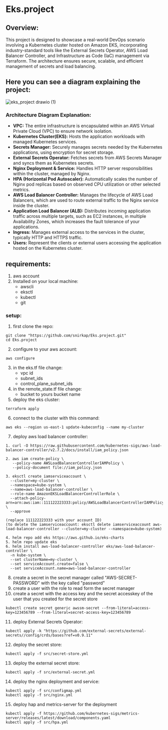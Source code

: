 # Eks.project
## Overview:
This project is designed to showcase a real-world DevOps scenario involving a Kubernetes cluster hosted on Amazon EKS, incorporating industry-standard tools like the External Secrets Operator, AWS Load Balancer Controller, and Infrastructure as Code (IaC) management via Terraform. The architecture ensures secure, scalable, and efficient management of secrets and load balancing.
## Here you can see a diagram explaining the project:
![eks_project drawio (1)](https://github.com/snirkap/Eks.project/assets/120733215/4626aad7-850f-45d1-810d-843739d274a5)
### Architecture Diagram Explanation:
* **VPC:** The entire infrastructure is encapsulated within an AWS Virtual Private Cloud (VPC) to ensure network isolation.
* **Kubernetes Cluster(EKS):** Hosts the application workloads with managed Kubernetes services.
* **Secrets Manager:** Securely manages secrets needed by the Kubernetes applications, using encryption for secret storage.
* **External Secrets Operator:** Fetches secrets from AWS Secrets Manager and syncs them as Kubernetes secrets.
* **Nginx Deployment & Service:** Handles HTTP server responsibilities within the cluster, managed by Nginx.
* **HPA (Horizontal Pod Autoscaler):** Automatically scales the number of Nginx pod replicas based on observed CPU utilization or other selected metrics.
* **AWS Load Balancer Controller:** Manages the lifecycle of AWS Load Balancers, which are used to route external traffic to the Nginx service inside the cluster.
* **Application Load Balancer (ALB):** Distributes incoming application traffic across multiple targets, such as EC2 instances, in multiple Availability Zones, which increases the fault tolerance of your applications.
* **Ingress:** Manages external access to the services in the cluster, typically HTTP and HTTPS traffic.
* **Users:** Represent the clients or external users accessing the application hosted on the Kubernetes cluster.
## requirements:
1. aws account
2. Installed on your local machine:
   * awscli
   * eksctl
   * kubectl
   * git
### setup:
1. ⁠first clone the repo:
```
git clone "https://github.com/snirkap/Eks.project.git"
cd Eks.project
```
2. configure to your aws account:
```
aws configure
```
3. in the eks.tf file change:
   * vpc id
   * subnet_ids
   * control_plane_subnet_ids
4. in the remote_state.tf file change:
   * bucket to yours bucket name
5. deploy the eks cluster:
```
terraform apply  
```
6. connect to the cluster with this command:
```
aws eks --region us-east-1 update-kubeconfig --name my-cluster
```
7. deploy aws load balancer controller:
```
1. curl -O https://raw.githubusercontent.com/kubernetes-sigs/aws-load-balancer-controller/v2.7.2/docs/install/iam_policy.json

2. aws iam create-policy \
   --policy-name AWSLoadBalancerControllerIAMPolicy \
   --policy-document file://iam_policy.json

3. eksctl create iamserviceaccount \
  --cluster=my-cluster \
  --namespace=kube-system \
  --name=aws-load-balancer-controller \
  --role-name AmazonEKSLoadBalancerControllerRole \
  --attach-policy-arn=arn:aws:iam::111122223333:policy/AWSLoadBalancerControllerIAMPolicy \
  --approve

(replace 111122223333 with your account ID)
(to delete the iamserviceaccount: eksctl delete iamserviceaccount aws-load-balancer-controller --cluster=my-cluster --namespace=kube-system)

4. helm repo add eks https://aws.github.io/eks-charts
5. helm repo update eks
6. helm install aws-load-balancer-controller eks/aws-load-balancer-controller \
  -n kube-system \
  --set clusterName=my-cluster \
  --set serviceAccount.create=false \
  --set serviceAccount.name=aws-load-balancer-controller 
```
8. create a secret in the secret manager called "AWS-SECRET-PASSWORD" with the key called "password"
9. create a user with the role to read form the secret manager
10. create a secret with the access key and the secret accesskey of the user that you created for the secret store
```
kubectl create secret generic awssm-secret --from-literal=access-key=123456789 --from-literal=secret-access-key=123456789
```
11. deploy External Secrets Operator:
```
kubectl apply -k "https://github.com/external-secrets/external-secrets//config/crds/bases?ref=v0.9.11"
```
12. deploy the secret store:
```
kubectl apply -f src/secret-store.yml
```
13. deploy the external secret store:
```
kubectl apply -f src/external-secret.yml
```
14. deploy the nginx deployment and service:
```
kubectl apply -f src/configmap.yml
kubectl apply -f src/nginx.yml
```
15. deploy hap and metrics-server for the deployment
```
kubectl apply -f https://github.com/kubernetes-sigs/metrics-server/releases/latest/download/components.yaml
kubectl apply -f src/hpa.yml
```

 
